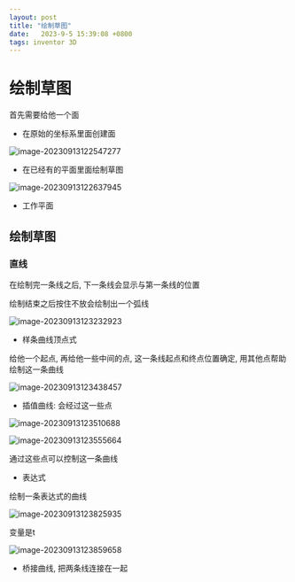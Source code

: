 ```yaml
---
layout: post
title: "绘制草图" 
date:   2023-9-5 15:39:08 +0800
tags: inventor 3D
---
```


# 绘制草图

首先需要给他一个面

+ 在原始的坐标系里面创建面

![image-20230913122547277](https://picture-01-1316374204.cos.ap-beijing.myqcloud.com/image/202408242300688.png)

+ 在已经有的平面里面绘制草图

![image-20230913122637945](https://picture-01-1316374204.cos.ap-beijing.myqcloud.com/image/202408242300689.png)

+ 工作平面

## 绘制草图

### 直线

在绘制完一条线之后, 下一条线会显示与第一条线的位置

绘制结束之后按住不放会绘制出一个弧线

![image-20230913123232923](https://picture-01-1316374204.cos.ap-beijing.myqcloud.com/image/202408242300690.png)

+ 样条曲线顶点式

给他一个起点, 再给他一些中间的点, 这一条线起点和终点位置确定, 用其他点帮助绘制这一条曲线

![image-20230913123438457](https://picture-01-1316374204.cos.ap-beijing.myqcloud.com/image/202408242300691.png)

+ 插值曲线: 会经过这一些点

![image-20230913123510688](https://picture-01-1316374204.cos.ap-beijing.myqcloud.com/image/202408242300692.png)

![image-20230913123555664](https://picture-01-1316374204.cos.ap-beijing.myqcloud.com/image/202408242300693.png)

通过这些点可以控制这一条曲线

+ 表达式

绘制一条表达式的曲线

![image-20230913123825935](https://picture-01-1316374204.cos.ap-beijing.myqcloud.com/image/202408242300694.png)

变量是t

![image-20230913123859658](https://picture-01-1316374204.cos.ap-beijing.myqcloud.com/image/202408242300695.png)

+ 桥接曲线, 把两条线连接在一起